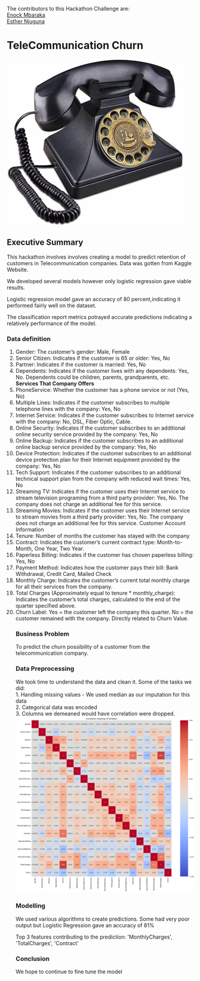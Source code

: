 The contributors to this Hackathon Challenge are:<br>
<a href ="https://github.com/EnockCity"> Enock Mbaraka </a> <br>
<a href ="https://github.com/EstherNjuguna"> Esther Njuguna </a>
<h1> TeleCommunication Churn </h1>
<img src="oldphone.jpg" alt="vintage phone">
<h2>Executive Summary </h2>
This hackathon involves involves creating a model to predict retention of customers in Telecommunication companies.
Data was gotten from Kaggle Website. 

We developed several models however only logistic regression gave viable results.

Logistic regression model gave an accuracy of 80 percent,indicating it performed fairly well on the dataset.

The classification report metrics potrayed accurate predictions indicating a relatively performance of the model.
<h3> Data definition </h3>
<ol>
<li>Gender: The customer’s gender: Male, Female</li>
<li>Senior Citizen: Indicates if the customer is 65 or older: Yes, No</li>
<li>Partner: Indicates if the customer is married: Yes, No</li>
<li>Dependents: Indicates if the customer lives with any dependents: Yes, No. Dependents could be children, parents, grandparents, etc.</li>
<b>Services That Company Offers</b>
<li>PhoneService: Whether the customer has a phone service or not (Yes, No)</li>
<li>Multiple Lines: Indicates if the customer subscribes to multiple telephone lines with the company: Yes, No</li>
<li>Internet Service: Indicates if the customer subscribes to Internet service with the company: No, DSL, Fiber Optic, Cable.</li>
<li>Online Security: Indicates if the customer subscribes to an additional online security service provided by the company: Yes, No</li>
<li>Online Backup: Indicates if the customer subscribes to an additional online backup service provided by the company: Yes, No</li>
<li>Device Protection: Indicates if the customer subscribes to an additional device protection plan for their Internet equipment provided by the company: Yes, No</li>
<li>Tech Support: Indicates if the customer subscribes to an additional technical support plan from the company with reduced wait times: Yes, No</li>
<li>Streaming TV: Indicates if the customer uses their Internet service to stream television programing from a third party provider: Yes, No. The company does not charge an additional fee for this service.</li>
<li>Streaming Movies: Indicates if the customer uses their Internet service to stream movies from a third party provider: Yes, No. The company does not charge an additional fee for this service.
Customer Account Information</li>
<li>Tenure: Number of months the customer has stayed with the company</li>
<li>Contract: Indicates the customer’s current contract type: Month-to-Month, One Year, Two Year.</li>
<li>Paperless Billing: Indicates if the customer has chosen paperless billing: Yes, No</li>
<li>Payment Method: Indicates how the customer pays their bill: Bank Withdrawal, Credit Card, Mailed Check</li>
<li>Monthly Charge: Indicates the customer’s current total monthly charge for all their services from the company.</li>
<li>Total Charges (Approximately equal to tenure * monthly_charge): Indicates the customer’s total charges, calculated to the end of the quarter specified above.</li>
<li>Churn Label: Yes = the customer left the company this quarter. No = the customer remained with the company. Directly related to Churn Value.</li>
<h3> Business Problem </h3>
To predict the churn possibility of a customer from the telecommunication company.

<h3> Data Preprocessing </h3>
<p> We took time to understand the data and clean it.
Some of the tasks we did: <br>
1. Handling missing values - We used median as our imputation for this data <br>
2. Categorical data was encoded <br>
3. Columns we demeaned would have correlation were dropped. <br>
<img src="corr.png" alt = "corr Matrix">

<h3> Modelling </h3>
<p> We used various algorithms to create predictions. Some had very poor output but Logistic Regression gave an accuracy of 81% </p>
<p> Top 3 features contributing to the prediction:
'MonthlyCharges', 'TotalCharges', 'Contract' </p>
<h3> Conclusion </h3>
<p>We hope to continue to fine tune the model </p>


